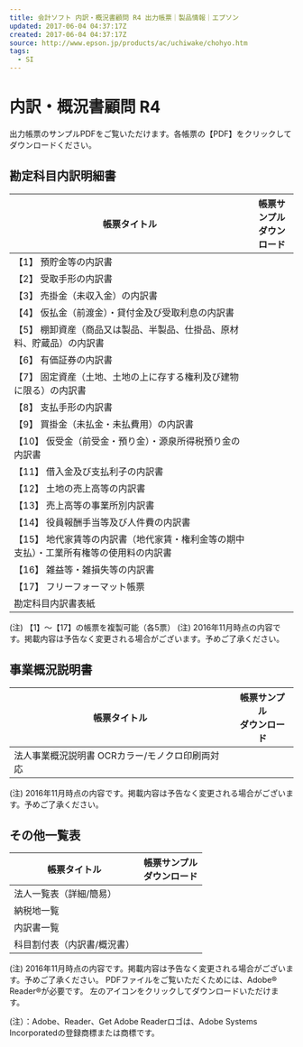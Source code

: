 ```yaml
---
title: 会計ソフト 内訳・概況書顧問 R4 出力帳票｜製品情報｜エプソン
updated: 2017-06-04 04:37:17Z
created: 2017-06-04 04:37:17Z
source: http://www.epson.jp/products/ac/uchiwake/chohyo.htm
tags:
  - SI
---
```


# 内訳・概況書顧問 R4

出力帳票のサンプルPDFをご覧いただけます。各帳票の【PDF】をクリックしてダウンロードください。

## 勘定科目内訳明細書

| 帳票タイトル | 帳票サンプル<br>ダウンロード |
| --- | --- |
| 【1】 預貯金等の内訳書 |     |
| 【2】 受取手形の内訳書 |
| 【3】 売掛金（未収入金）の内訳書 |
| 【4】 仮払金（前渡金）・貸付金及び受取利息の内訳書 |
| 【5】 棚卸資産（商品又は製品、半製品、仕掛品、原材料、貯蔵品）の内訳書 |
| 【6】 有価証券の内訳書 |
| 【7】 固定資産（土地、土地の上に存する権利及び建物に限る）の内訳書 |
| 【8】 支払手形の内訳書 |
| 【9】 買掛金（未払金・未払費用）の内訳書 |
| 【10】 仮受金（前受金・預り金）・源泉所得税預り金の内訳書 |
| 【11】 借入金及び支払利子の内訳書 |
| 【12】 土地の売上高等の内訳書 |
| 【13】 売上高等の事業所別内訳書 |
| 【14】 役員報酬手当等及び人件費の内訳書 |
| 【15】 地代家賃等の内訳書（地代家賃・権利金等の期中支払）・工業所有権等の使用料の内訳書 |
| 【16】 雑益等・雑損失等の内訳書 |
| 【17】 フリーフォーマット帳票 |
| 勘定科目内訳書表紙 |

(注)
【1】～【17】の帳票を複製可能（各5票）
(注)
2016年11月時点の内容です。掲載内容は予告なく変更される場合がございます。予めご了承ください。

## 事業概況説明書

| 帳票タイトル | 帳票サンプル<br>ダウンロード |
| --- | --- |
| 法人事業概況説明書 OCRカラー/モノクロ印刷両対応 |     |

(注)
2016年11月時点の内容です。掲載内容は予告なく変更される場合がございます。予めご了承ください。

## その他一覧表

| 帳票タイトル | 帳票サンプル<br>ダウンロード |
| --- | --- |
| 法人一覧表（詳細/簡易） |     |
| 納税地一覧 |     |
| 内訳書一覧 |     |
| 科目割付表（内訳書/概況書） |     |

(注)
2016年11月時点の内容です。掲載内容は予告なく変更される場合がございます。予めご了承ください。
PDFファイルをご覧いただくためには、Adobe® Reader®が必要です。
左のアイコンをクリックしてダウンロードいただけます。

(注）：Adobe、Reader、Get Adobe Readerロゴは、Adobe Systems Incorporatedの登録商標または商標です。